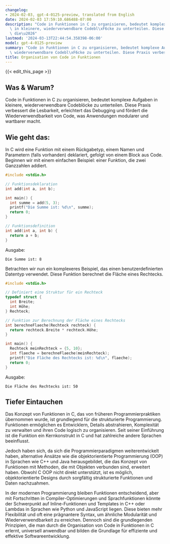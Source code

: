 ```yaml
---
changelog:
- 2024-02-03, gpt-4-0125-preview, translated from English
date: 2024-02-03 17:59:10.686488-07:00
description: "Code in Funktionen in C zu organisieren, bedeutet komplexe Aufgaben\
  \ in kleinere, wiederverwendbare Codebl\xF6cke zu unterteilen. Diese Praxis verbessert\
  \ die\u2026"
lastmod: '2024-03-13T22:44:54.358398-06:00'
model: gpt-4-0125-preview
summary: "Code in Funktionen in C zu organisieren, bedeutet komplexe Aufgaben in kleinere,\
  \ wiederverwendbare Codebl\xF6cke zu unterteilen. Diese Praxis verbessert die\u2026"
title: Organisation von Code in Funktionen
---
```


{{< edit_this_page >}}

## Was & Warum?

Code in Funktionen in C zu organisieren, bedeutet komplexe Aufgaben in kleinere, wiederverwendbare Codeblöcke zu unterteilen. Diese Praxis verbessert die Lesbarkeit, erleichtert das Debugging und fördert die Wiederverwendbarkeit von Code, was Anwendungen modularer und wartbarer macht.

## Wie geht das:

In C wird eine Funktion mit einem Rückgabetyp, einem Namen und Parametern (falls vorhanden) deklariert, gefolgt von einem Block aus Code. Beginnen wir mit einem einfachen Beispiel: einer Funktion, die zwei Ganzzahlen addiert.

```c
#include <stdio.h>

// Funktionsdeklaration
int add(int a, int b);

int main() {
  int summe = add(5, 3);
  printf("Die Summe ist: %d\n", summe);
  return 0;
}

// Funktionsdefinition
int add(int a, int b) {
  return a + b;
}
```

Ausgabe:
```
Die Summe ist: 8
```

Betrachten wir nun ein komplexeres Beispiel, das einen benutzerdefinierten Datentyp verwendet. Diese Funktion berechnet die Fläche eines Rechtecks.

```c
#include <stdio.h>

// Definiert eine Struktur für ein Rechteck
typedef struct {
  int Breite;
  int Höhe;
} Rechteck;

// Funktion zur Berechnung der Fläche eines Rechtecks
int berechneFlaeche(Rechteck rechteck) {
  return rechteck.Breite * rechteck.Höhe;
}

int main() {
  Rechteck meinRechteck = {5, 10};
  int flaeche = berechneFlaeche(meinRechteck);
  printf("Die Fläche des Rechtecks ist: %d\n", flaeche);
  return 0;
}
```

Ausgabe:
```
Die Fläche des Rechtecks ist: 50
```

## Tiefer Eintauchen

Das Konzept von Funktionen in C, das von früheren Programmierpraktiken übernommen wurde, ist grundlegend für die strukturierte Programmierung. Funktionen ermöglichen es Entwicklern, Details abstrahieren, Komplexität zu verwalten und ihren Code logisch zu organisieren. Seit seiner Einführung ist die Funktion ein Kernkonstrukt in C und hat zahlreiche andere Sprachen beeinflusst.

Jedoch haben sich, da sich die Programmierparadigmen weiterentwickelt haben, alternative Ansätze wie die objektorientierte Programmierung (OOP) in Sprachen wie C++ und Java herausgebildet, die das Konzept von Funktionen mit Methoden, die mit Objekten verbunden sind, erweitert haben. Obwohl C OOP nicht direkt unterstützt, ist es möglich, objektorientierte Designs durch sorgfältig strukturierte Funktionen und Daten nachzuahmen.

In der modernen Programmierung bleiben Funktionen entscheidend, aber mit Fortschritten in Compiler-Optimierungen und Sprachfunktionen könnte der Schwerpunkt auf Inline-Funktionen und Templates in C++ oder Lambdas in Sprachen wie Python und JavaScript liegen. Diese bieten mehr Flexibilität und oft eine prägnantere Syntax, um ähnliche Modularität und Wiederverwendbarkeit zu erreichen. Dennoch sind die grundlegenden Prinzipien, die man durch die Organisation von Code in Funktionen in C erlernt, universell anwendbar und bilden die Grundlage für effiziente und effektive Softwareentwicklung.
